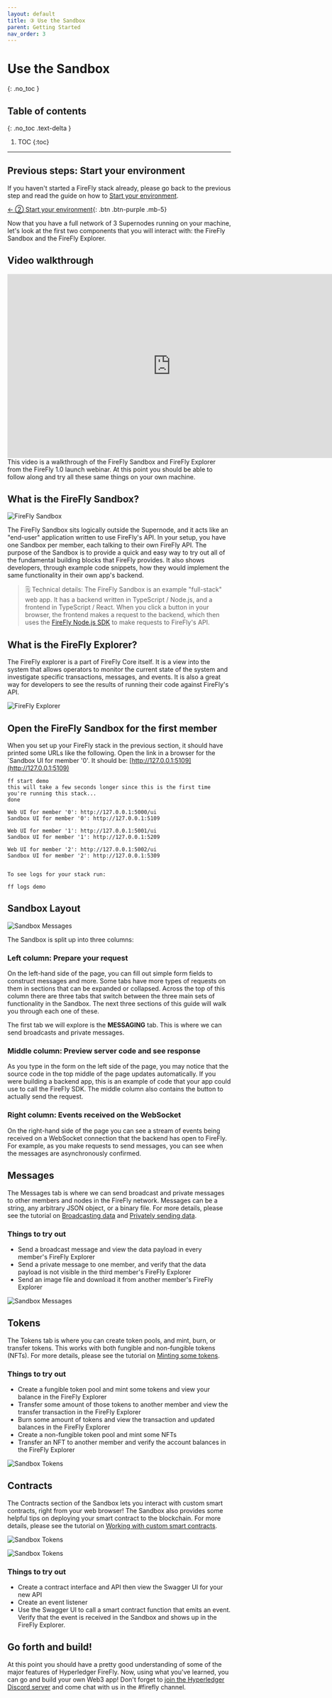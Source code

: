 ```yaml
---
layout: default
title: ③ Use the Sandbox
parent: Getting Started
nav_order: 3
---
```


# Use the Sandbox
{: .no_toc }

## Table of contents
{: .no_toc .text-delta }

1. TOC
{:toc}

---

## Previous steps: Start your environment
If you haven't started a FireFly stack already, please go back to the previous step and read the guide on how to [Start your environment](./setup_env.md).

[← ② Start your environment](setup_env.md){: .btn .btn-purple .mb-5}

Now that you have a full network of 3 Supernodes running on your machine, let's look at the first two components that you will interact with: the FireFly Sandbox and the FireFly Explorer.

## Video walkthrough

<iframe width="736" height="414" src="https://www.youtube.com/embed/mmY7Vhwu-yk?start=2787" title="YouTube video player" frameborder="0" allow="accelerometer; autoplay; clipboard-write; encrypted-media; gyroscope; picture-in-picture" allowfullscreen></iframe>
This video is a walkthrough of the FireFly Sandbox and FireFly Explorer from the FireFly 1.0 launch webinar. At this point you should be able to follow along and try all these same things on your own machine. 

## What is the FireFly Sandbox?

![FireFly Sandbox](../images/sandbox/sandbox_broadcast.png)

The FireFly Sandbox sits logically outside the Supernode, and it acts like an "end-user" application written to use FireFly's API. In your setup, you have one Sandbox per member, each talking to their own FireFly API. The purpose of the Sandbox is to provide a quick and easy way to try out all of the fundamental building blocks that FireFly provides. It also shows developers, through example code snippets, how they would implement the same functionality in their own app's backend.

> 🗒 Technical details: The FireFly Sandbox is an example "full-stack" web app. It has a backend written in TypeScript / Node.js, and a frontend in TypeScript / React. When you click a button in your browser, the frontend makes a request to the backend, which then uses the [FireFly Node.js SDK](https://www.npmjs.com/package/@hyperledger/firefly-sdk) to make requests to FireFly's API.

## What is the FireFly Explorer?

The FireFly explorer is a part of FireFly Core itself. It is a view into the system that allows operators to monitor the current state of the system and investigate specific transactions, messages, and events. It is also a great way for developers to see the results of running their code against FireFly's API.

![FireFly Explorer](../images/firefly_explorer.png)

## Open the FireFly Sandbox for the first member

When you set up your FireFly stack in the previous section, it should have printed some URLs like the following. Open the link in a browser for the `Sandbox UI for member '0'. It should be: [http://127.0.0.1:5109](http://127.0.0.1:5109)

```
ff start demo
this will take a few seconds longer since this is the first time you're running this stack...
done

Web UI for member '0': http://127.0.0.1:5000/ui
Sandbox UI for member '0': http://127.0.0.1:5109

Web UI for member '1': http://127.0.0.1:5001/ui
Sandbox UI for member '1': http://127.0.0.1:5209

Web UI for member '2': http://127.0.0.1:5002/ui
Sandbox UI for member '2': http://127.0.0.1:5309


To see logs for your stack run:

ff logs demo
```



## Sandbox Layout

![Sandbox Messages](../images/sandbox/sandbox_broadcast.png)

The Sandbox is split up into three columns:

### Left column: Prepare your request
On the left-hand side of the page, you can fill out simple form fields to construct messages and more. Some tabs have more types of requests on them in sections that can be expanded or collapsed. Across the top of this column there are three tabs that switch between the three main sets of functionality in the Sandbox. The next three sections of this guide will walk you through each one of these.

The first tab we will explore is the **MESSAGING** tab. This is where we can send broadcasts and private messages.

### Middle column: Preview server code and see response
As you type in the form on the left side of the page, you may notice that the source code in the top middle of the page updates automatically. If you were building a backend app, this is an example of code that your app could use to call the FireFly SDK. The middle column also contains the button to actually send the request.

### Right column: Events received on the WebSocket
On the right-hand side of the page you can see a stream of events being received on a WebSocket connection that the backend has open to FireFly. For example, as you make requests to send messages, you can see when the messages are asynchronously confirmed.

## Messages

The Messages tab is where we can send broadcast and private messages to other members and nodes in the FireFly network. Messages can be a string, any arbitrary JSON object, or a binary file. For more details, please see the tutorial on [Broadcasting data](../tutorials/broadcast_data.md) and [Privately sending data](../tutorials/private_send.md).

### Things to try out

- Send a broadcast message and view the data payload in every member's FireFly Explorer
- Send a private message to one member, and verify that the data payload is not visible in the third member's FireFly Explorer
- Send an image file and download it from another member's FireFly Explorer

![Sandbox Messages](../images/sandbox/sandbox_broadcast_result.png)

## Tokens

The Tokens tab is where you can create token pools, and mint, burn, or transfer tokens. This works with both fungible and non-fungible tokens (NFTs). For more details, please see the tutorial on [Minting some tokens](../tutorials/mint_tokens.md).

### Things to try out

- Create a fungible token pool and mint some tokens and view your balance in the FireFly Explorer
- Transfer some amount of those tokens to another member and view the transfer transaction in the FireFly Explorer
- Burn some amount of tokens and view the transaction and updated balances in the FireFly Explorer
- Create a non-fungible token pool and mint some NFTs
- Transfer an NFT to another member and verify the account balances in the FireFly Explorer

![Sandbox Tokens](../images/sandbox/sandbox_token_transfer_result.png)

## Contracts

The Contracts section of the Sandbox lets you interact with custom smart contracts, right from your web browser! The Sandbox also provides some helpful tips on deploying your smart contract to the blockchain. For more details, please see the tutorial on [Working with custom smart contracts](../tutorials/custom_contracts.md).

![Sandbox Tokens](../images/sandbox/sandbox_contracts_api.png)

![Sandbox Tokens](../images/sandbox/sandbox_api_swagger.png)

### Things to try out

- Create a contract interface and API then view the Swagger UI for your new API
- Create an event listener
- Use the Swagger UI to call a smart contract function that emits an event. Verify that the event is received in the Sandbox and shows up in the FireFly Explorer.

## Go forth and build!
At this point you should have a pretty good understanding of some of the major features of Hyperledger FireFly. Now, using what you've learned, you can go and build your own Web3 app! Don't forget to [join the Hyperledger Discord server](https://discord.gg/Fy7MJuqw86) and come chat with us in the #firefly channel.